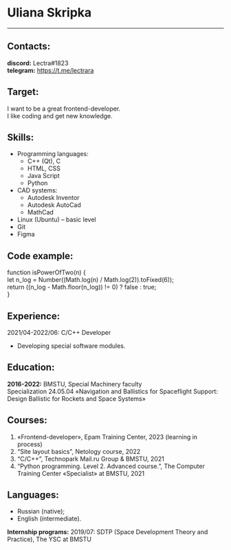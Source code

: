 # Uliana Skripka

***

## Contacts:
**discord:** Lectra#1823  
**telegram:** https://t.me/lectrara  

## Target: 
I want to be a great frontend-developer.  
I like coding and get new knowledge.  


## Skills:
* Programming languages: 
    + C++ (Qt), C
    + HTML, CSS
    + Java Script
    + Python
* CAD systems:
    + Autodesk Inventor
    + Autodesk AutoCad
    + MathCad
* Linux (Ubuntu) – basic level
* Git
* Figma


## Code example:

function isPowerOfTwo(n) {  
    let n_log = Number((Math.log(n) / Math.log(2)).toFixed(6));  
    return ((n_log - Math.floor(n_log)) != 0) ? false : true;  
}  


## Experience:
2021/04-2022/06: C/C++ Developer  
- Developing special software modules.  


## Education:
**2016-2022:** BMSTU, Special Machinery faculty  
	    Specialization 24.05.04 «Navigation and Ballistics for Spaceflight Support: Design Ballistic for Rockets and Space Systems»  


## Courses:
1. «Frontend-developer», Epam Training Center, 2023 (learning in process)
2. “Site layout basics”, Netology course, 2022
3. “C/C++”, Technopark Mail.ru Group & BMSTU, 2021
4. “Python programming. Level 2. Advanced course.”, The Computer Training Center «Specialist» at BMSTU, 2021


## Languages:
- Russian (native);
- English (intermediate). 


**Internship programs:** 2019/07: SDTP (Space Development Theory and Practice), The YSC at BMSTU
